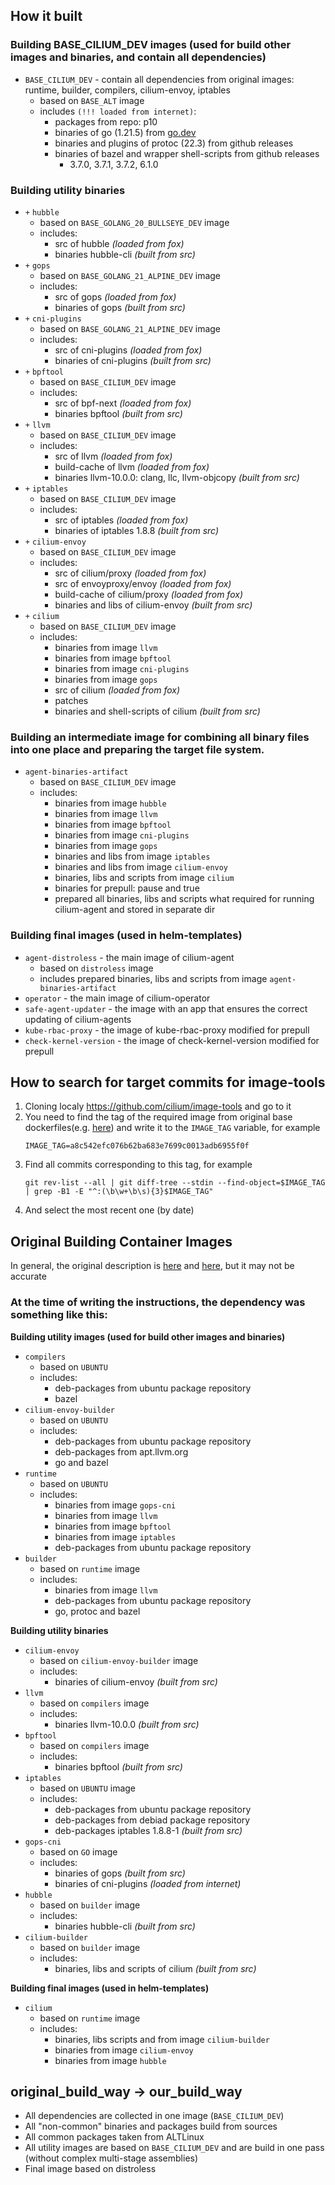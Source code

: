 ## How it built

### Building BASE_CILIUM_DEV images (used for build other images and binaries, and contain all dependencies)

- `BASE_CILIUM_DEV` - contain all dependencies from original images: runtime, builder, compilers, cilium-envoy, iptables
  - based on `BASE_ALT` image
  - includes `(!!! loaded from internet)`:
    - packages from repo: p10
    - binaries of go (1.21.5) from [go.dev](https://go.dev)
    - binaries and plugins of protoc (22.3) from github releases
    - binaries of bazel and wrapper shell-scripts from github releases
      - 3.7.0, 3.7.1, 3.7.2, 6.1.0

### Building utility binaries
- `+` `hubble`
  - based on `BASE_GOLANG_20_BULLSEYE_DEV` image
  - includes:
    - src of hubble *(loaded from fox)*
    - binaries hubble-cli *(built from src)*
- `+` `gops`
  - based on `BASE_GOLANG_21_ALPINE_DEV` image
  - includes:
    - src of gops *(loaded from fox)*
    - binaries of gops *(built from src)*
- `+` `cni-plugins`
  - based on `BASE_GOLANG_21_ALPINE_DEV` image
  - includes:
    - src of cni-plugins *(loaded from fox)*
    - binaries of cni-plugins *(built from src)*
- `+` `bpftool`
  - based on `BASE_CILIUM_DEV` image
  - includes:
    - src of bpf-next *(loaded from fox)*
    - binaries bpftool *(built from src)*
- `+` `llvm`
  - based on `BASE_CILIUM_DEV` image
  - includes:
    - src of llvm *(loaded from fox)*
    - build-cache of llvm *(loaded from fox)*
    - binaries llvm-10.0.0: clang, llc, llvm-objcopy *(built from src)*
- `+` `iptables`
  - based on `BASE_CILIUM_DEV` image
  - includes:
    - src of iptables *(loaded from fox)*
    - binaries of iptables 1.8.8 *(built from src)*
- `+` `cilium-envoy`
  - based on `BASE_CILIUM_DEV` image
  - includes:
    - src of cilium/proxy *(loaded from fox)*
    - src of envoyproxy/envoy *(loaded from fox)*
    - build-cache of cilium/proxy *(loaded from fox)*
    - binaries and libs of cilium-envoy *(built from src)*
- `+` `cilium`
  - based on `BASE_CILIUM_DEV` image
  - includes:
    - binaries from image `llvm`
    - binaries from image `bpftool`
    - binaries from image `cni-plugins`
    - binaries from image `gops`
    - src of cilium *(loaded from fox)*
    - patches
    - binaries and shell-scripts of cilium *(built from src)*

### Building an intermediate image for combining all binary files into one place and preparing the target file system.

- `agent-binaries-artifact`
  - based on `BASE_CILIUM_DEV` image
  - includes:
    - binaries from image `hubble`
    - binaries from image `llvm`
    - binaries from image `bpftool`
    - binaries from image `cni-plugins`
    - binaries from image `gops`
    - binaries and libs from image `iptables`
    - binaries and libs from image `cilium-envoy`
    - binaries, libs and scripts from image `cilium`
    - binaries for prepull: pause and true
    - prepared all binaries, libs and scripts what required for running cilium-agent and stored in separate dir

### Building final images (used in helm-templates)
- `agent-distroless` - the main image of cilium-agent
  - based on `distroless` image
  - includes prepared binaries, libs and scripts from image `agent-binaries-artifact`
- `operator` - the main image of cilium-operator
- `safe-agent-updater` - the image with an app that ensures the correct updating of cilium-agents
- `kube-rbac-proxy` - the image of kube-rbac-proxy modified for prepull
- `check-kernel-version` - the image of check-kernel-version modified for prepull

## How to search for target commits for image-tools

1. Cloning localy https://github.com/cilium/image-tools and go to it
2. You need to find the tag of the required image from original base dockerfiles(e.g. [here](https://github.com/cilium/cilium/blob/v1.14.5/images/runtime/Dockerfile#L8-L10)) and write it to the `IMAGE_TAG` variable, for example
   ```
   IMAGE_TAG=a8c542efc076b62ba683e7699c0013adb6955f0f
   ```
3. Find all commits corresponding to this tag, for example
   ```
   git rev-list --all | git diff-tree --stdin --find-object=$IMAGE_TAG | grep -B1 -E "^:(\b\w+\b\s){3}$IMAGE_TAG"
   ```
4. And select the most recent one (by date)

## Original Building Container Images

In general, the original description is [here](https://github.com/cilium/cilium/blob/v1.14.5/Documentation/contributing/development/images.rst) and [here](https://docs.cilium.io/en/v1.14/contributing/development/images/), but it may not be accurate

### At the time of writing the instructions, the dependency was something like this:

**Building utility images (used for build other images and binaries)**
- `compilers`
  - based on `UBUNTU`
  - includes:
    - deb-packages from ubuntu package repository
    - bazel
- `cilium-envoy-builder`
  - based on `UBUNTU`
  - includes:
    - deb-packages from ubuntu package repository
    - deb-packages from apt.llvm.org
    - go and bazel
- `runtime`
  - based on `UBUNTU`
  - includes:
    - binaries from image `gops-cni`
    - binaries from image `llvm`
    - binaries from image `bpftool`
    - binaries from image `iptables`
    - deb-packages from ubuntu package repository
- `builder`
  - based on `runtime` image
  - includes:
    - binaries from image `llvm`
    - deb-packages from ubuntu package repository
    - go, protoc and bazel

**Building utility binaries**
- `cilium-envoy`
  - based on `cilium-envoy-builder` image
  - includes:
    - binaries of cilium-envoy *(built from src)*
- `llvm`
  - based on `compilers` image
  - includes:
    - binaries llvm-10.0.0 *(built from src)*
- `bpftool`
  - based on `compilers` image
  - includes:
    - binaries bpftool *(built from src)*
- `iptables`
  - based on `UBUNTU` image
  - includes:
    - deb-packages from ubuntu package repository
    - deb-packages from debiad package repository
    - deb-packages iptables 1.8.8-1 *(built from src)*
- `gops-cni`
  - based on `GO` image
  - includes:
    - binaries of gops *(built from src)*
    - binaries of cni-plugins *(loaded from internet)*
- `hubble`
  - based on `builder` image
  - includes:
    - binaries hubble-cli *(built from src)*
- `cilium-builder`
  - based on `builder` image
  - includes:
    - binaries, libs and scripts of cilium *(built from src)*

**Building final images (used in helm-templates)**
- `cilium`
  - based on `runtime` image
  - includes:
    - binaries, libs scripts and from image `cilium-builder`
    - binaries from image `cilium-envoy`
    - binaries from image `hubble`

## original_build_way -> our_build_way

- All dependencies are collected in one image (`BASE_CILIUM_DEV`)
- All "non-common" binaries and packages build from sources
- All common packages taken from ALTLinux
- All utility images are based on `BASE_CILIUM_DEV` and are build in one pass (without complex multi-stage assemblies)
- Final image based on distroless
